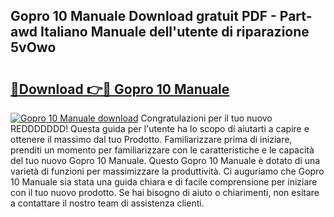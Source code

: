 ## Gopro 10 Manuale Download gratuit PDF - Part-awd Italiano Manuale dell'utente di riparazione 5vOwo

# <h2><a href="http://dfbr8xk.blite.top/?on=Gopro+10+Manuale">🔗Download 👉🔴 Gopro 10 Manuale</a></h2>

[![Gopro 10 Manuale download](https://i.imgur.com/lujVjoI.png)](http://dfbr8xk.blite.top/?on=Gopro+10+Manuale)
Congratulazioni per il tuo nuovo REDDDDDDD! Questa guida per l'utente ha lo scopo di aiutarti a capire e ottenere il massimo dal tuo Prodotto. Familiarizzare prima di iniziare, prenditi un momento per familiarizzare con le caratteristiche e le capacità del tuo nuovo Gopro 10 Manuale. Questo Gopro 10 Manuale è dotato di una varietà di funzioni per massimizzare la produttività. Ci auguriamo che Gopro 10 Manuale sia stata una guida chiara e di facile comprensione per iniziare con il tuo nuovo prodotto. Se hai bisogno di aiuto o chiarimenti, non esitare a contattare il nostro team di assistenza clienti.
